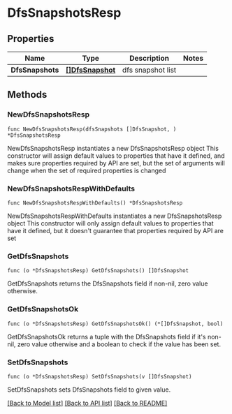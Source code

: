 # DfsSnapshotsResp

## Properties

Name | Type | Description | Notes
------------ | ------------- | ------------- | -------------
**DfsSnapshots** | [**[]DfsSnapshot**](DfsSnapshot.md) | dfs snapshot list | 

## Methods

### NewDfsSnapshotsResp

`func NewDfsSnapshotsResp(dfsSnapshots []DfsSnapshot, ) *DfsSnapshotsResp`

NewDfsSnapshotsResp instantiates a new DfsSnapshotsResp object
This constructor will assign default values to properties that have it defined,
and makes sure properties required by API are set, but the set of arguments
will change when the set of required properties is changed

### NewDfsSnapshotsRespWithDefaults

`func NewDfsSnapshotsRespWithDefaults() *DfsSnapshotsResp`

NewDfsSnapshotsRespWithDefaults instantiates a new DfsSnapshotsResp object
This constructor will only assign default values to properties that have it defined,
but it doesn't guarantee that properties required by API are set

### GetDfsSnapshots

`func (o *DfsSnapshotsResp) GetDfsSnapshots() []DfsSnapshot`

GetDfsSnapshots returns the DfsSnapshots field if non-nil, zero value otherwise.

### GetDfsSnapshotsOk

`func (o *DfsSnapshotsResp) GetDfsSnapshotsOk() (*[]DfsSnapshot, bool)`

GetDfsSnapshotsOk returns a tuple with the DfsSnapshots field if it's non-nil, zero value otherwise
and a boolean to check if the value has been set.

### SetDfsSnapshots

`func (o *DfsSnapshotsResp) SetDfsSnapshots(v []DfsSnapshot)`

SetDfsSnapshots sets DfsSnapshots field to given value.



[[Back to Model list]](../README.md#documentation-for-models) [[Back to API list]](../README.md#documentation-for-api-endpoints) [[Back to README]](../README.md)


